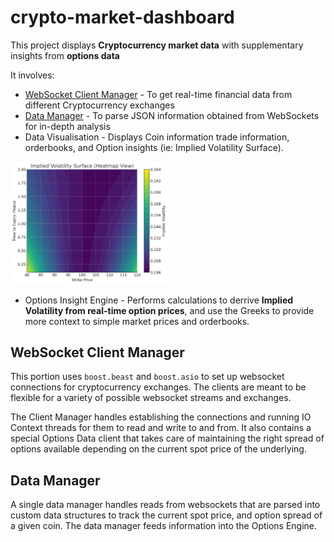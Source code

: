 # crypto-market-dashboard
This project displays **Cryptocurrency market data** with supplementary insights from **options data**

It involves:
* [WebSocket Client Manager](#websocket-client-manager) - To get real-time financial data from different Cryptocurrency exchanges
* [Data Manager](#data-manager) - To parse JSON information obtained from WebSockets for in-depth analysis
* Data Visualisation - Displays Coin information trade information, orderbooks, and Option insights (ie: Implied Volatility Surface).

<img src="https://github.com/matthew-chang04/crypto-market-dashboard/blob/main/resources/IVSurvace" alt="Implied Volatility Heatmap" width="50%" />

* Options Insight Engine - Performs calculations to derrive **Implied Volatility from real-time option prices**, and use the Greeks to provide more context to simple market prices and orderbooks.

## WebSocket Client Manager
This portion uses ```boost.beast``` and ```boost.asio``` to set up websocket connections for cryptocurrency exchanges. The clients are meant to be flexible for a variety of possible websocket streams and exchanges. 

The Client Manager handles establishing the connections and running IO Context threads for them to read and write to and from. It also contains a special Options Data client that takes care of maintaining the right spread of options available depending on the current spot price of the underlying. 

## Data Manager

A single data manager handles reads from websockets that are parsed into custom data structures to track the current spot price, and option spread of a given coin. The data manager feeds information into the Options Engine.
